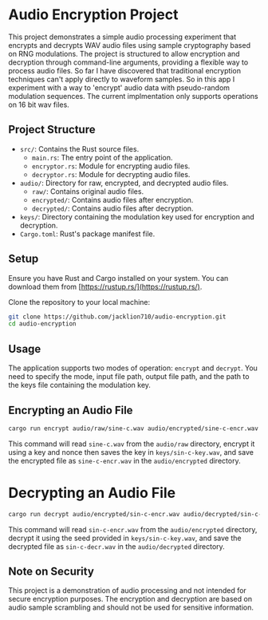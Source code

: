 # Audio Encryption Project

This project demonstrates a simple audio processing experiment that encrypts and decrypts WAV audio files using sample cryptography based on RNG modulations. The project is structured to allow encryption and decryption through command-line arguments, providing a flexible way to process audio files. So far I have discovered that traditional encryption techniques can't apply directly to waveform samples. So in this app I experiment with a way to 'encrypt' audio data with pseudo-random modulation sequences. The current implmentation only supports operations on 16 bit wav files.

## Project Structure

- `src/`: Contains the Rust source files.
  - `main.rs`: The entry point of the application.
  - `encryptor.rs`: Module for encrypting audio files.
  - `decryptor.rs`: Module for decrypting audio files.
- `audio/`: Directory for raw, encrypted, and decrypted audio files.
  - `raw/`: Contains original audio files.
  - `encrypted/`: Contains audio files after encryption.
  - `decrypted/`: Contains audio files after decryption.
- `keys/`: Directory containing the modulation key used for encryption and decryption.
- `Cargo.toml`: Rust's package manifest file.

## Setup

Ensure you have Rust and Cargo installed on your system. You can download them from [https://rustup.rs/](https://rustup.rs/).

Clone the repository to your local machine:

```bash
git clone https://github.com/jacklion710/audio-encryption.git
cd audio-encryption
```

## Usage

The application supports two modes of operation: `encrypt` and `decrypt`. You need to specify the mode, input file path, output file path, and the path to the keys file containing the modulation key.

## Encrypting an Audio File
```bash
cargo run encrypt audio/raw/sine-c.wav audio/encrypted/sine-c-encr.wav keys/sin-c-key.wav
```

This command will read `sine-c.wav` from the `audio/raw` directory, encrypt it using a key and nonce then saves the key in `keys/sin-c-key.wav`, and save the encrypted file as `sine-c-encr.wav` in the `audio/encrypted` directory.

# Decrypting an Audio File

```bash
cargo run decrypt audio/encrypted/sin-c-encr.wav audio/decrypted/sin-c-decr.wav keys/sin-c-key.txt keys/sin-c-nonce.txt
```

This command will read `sin-c-encr.wav` from the `audio/encrypted` directory, decrypt it using the seed provided in `keys/sin-c-key.wav`, and save the decrypted file as `sin-c-decr.wav` in the `audio/decrypted` directory.

## Note on Security

This project is a demonstration of audio processing and not intended for secure encryption purposes. The encryption and decryption are based on audio sample scrambling and should not be used for sensitive information.